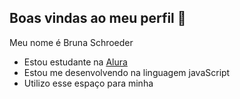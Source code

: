 ## Boas vindas ao meu perfil 🩷

Meu nome é Bruna Schroeder

- Estou estudante na [Alura](https://alura.com.br)
- Estou me desenvolvendo na linguagem javaScript
- Utilizo esse espaço para minha 
